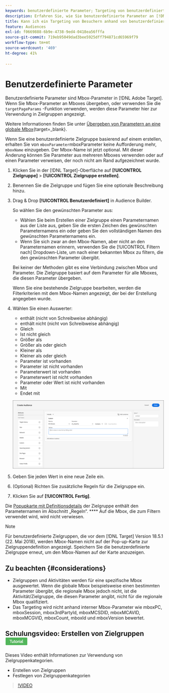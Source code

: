 ```yaml
---
keywords: benutzerdefinierte Parameter; Targeting von benutzerdefinierten Parametern; Targeting von Seitenparametern; Targeting von Mbox-Parametern
description: Erfahren Sie, wie Sie benutzerdefinierte Parameter an [!DNL Adobe Target] zur Verwendung in Zielgruppen.
title: Kann ich ein Targeting von Besuchern anhand von benutzerdefinierten Parametern durchführen?
feature: Audiences
exl-id: f0669888-6b9e-4738-9ed4-0418ea56fffa
source-git-commit: 719eb95049dad3bee5925dff794871cd65969f79
workflow-type: tm+mt
source-wordcount: '469'
ht-degree: 41%

---
```


# Benutzerdefinierte Parameter

Benutzerdefinierte Parameter sind Mbox-Parameter in [!DNL Adobe Target]. Wenn Sie Mbox-Parameter an Mboxes übergeben, oder verwenden Sie die `targetPageParams` -Funktion verwenden, werden diese Parameter hier zur Verwendung in Zielgruppen angezeigt.

Weitere Informationen finden Sie unter [Übergeben von Parametern an eine globale Mbox](https://developer.adobe.com/target/implement/client-side/atjs/global-mbox/pass-parameters-to-global-mbox/){target=_blank}.

Wenn Sie eine benutzerdefinierte Zielgruppe basierend auf einem erstellen, erhalten Sie von `mboxParameter`mboxParameter keine Aufforderung mehr, `mboxName` einzugeben. Der Mbox-Name ist jetzt optional. Mit dieser Änderung können Sie Parameter aus mehreren Mboxes verwenden oder auf einen Parameter verweisen, der noch nicht am Rand aufgezeichnet wurde.

1. Klicken Sie in der [!DNL Target]-Oberfläche auf **[!UICONTROL Zielgruppe]** > **[!UICONTROL Zielgruppe erstellen]**.
1. Benennen Sie die Zielgruppe und fügen Sie eine optionale Beschreibung hinzu.
1. Drag &amp; Drop **[!UICONTROL Benutzerdefiniert]** in Audience Builder.

   So wählen Sie den gewünschten Parameter aus:

   * Wählen Sie beim Erstellen einer Zielgruppe einen Parameternamen aus der Liste aus, geben Sie die ersten Zeichen des gewünschten Parameternamens ein oder geben Sie den vollständigen Namen des gewünschten Parameternamens ein.
   * Wenn Sie sich zwar an den Mbox-Namen, aber nicht an den Parameternamen erinnern, verwenden Sie die [!UICONTROL Filtern nach] Dropdown-Liste, um nach einer bekannten Mbox zu filtern, die den gewünschten Parameter übergibt.

   Bei keiner der Methoden gibt es eine Verbindung zwischen Mbox und Parameter. Die Zielgruppe basiert auf dem Parameter für alle Mboxes, die diesen Parameter übergeben.

   Wenn Sie eine bestehende Zielgruppe bearbeiten, werden die Filterkriterien mit dem Mbox-Namen angezeigt, der bei der Erstellung angegeben wurde.

1. Wählen Sie einen Auswerter:

   * enthält (nicht von Schreibweise abhängig)
   * enthält nicht (nicht von Schreibweise abhängig)
   * Gleich
   * Ist nicht gleich
   * Größer als
   * Größer als oder gleich
   * Kleiner als
   * Kleiner als oder gleich
   * Parameter ist vorhanden
   * Parameter ist nicht vorhanden
   * Parameterwert ist vorhanden
   * Parameterwert ist nicht vorhanden
   * Parameter oder Wert ist nicht vorhanden
   * Mit
   * Endet mit

   ![Benutzerdefinierte Parameter-Zielgruppe](assets/custom.png)

1. Geben Sie jeden Wert in eine neue Zeile ein.
1. (Optional) Richten Sie zusätzliche Regeln für die Zielgruppe ein.
1. Klicken Sie auf **[!UICONTROL Fertig]**.

Die [Popupkarte mit Definitionsdetails](/help/main/c-target/c-audiences/audiences.md#section_11B9C4A777E14D36BA1E925021945780) der Zielgruppe enthält den Parameternamen im Abschnitt „Regeln“. **** Auf die Mbox, die zum Filtern verwendet wird, wird nicht verwiesen.

>[!NOTE]
>
>Für benutzerdefinierte Zielgruppen, die vor dem [!DNL Target] Version 18.5.1 (22. Mai 2018), werden Mbox-Namen nicht auf der Pop-up-Karte zur Zielgruppendefinition angezeigt. Speichern Sie die benutzerdefinierte Zielgruppe erneut, um den Mbox-Namen auf der Karte anzuzeigen.

## Zu beachten {#considerations}

* Zielgruppen und Aktivitäten werden für eine spezifische Mbox ausgewertet. Wenn die globale Mbox beispielsweise einen bestimmten Parameter übergibt, die regionale Mbox jedoch nicht, ist die Aktivität/Zielgruppe, die diesen Parameter angibt, nicht für die regionale Mbox qualifiziert.
* Das Targeting wird nicht anhand interner Mbox-Parameter wie mboxPC, mboxSession, mbox3rdPartyId, mboxMCSDID, mboxMCAVID, mboxMCGVID, mboxCount, mboxId und mboxVersion bewertet.

## Schulungsvideo: Erstellen von Zielgruppen ![Tutorial-Badge](/help/main/assets/tutorial.png)

Dieses Video enthält Informationen zur Verwendung von Zielgruppenkategorien.

* Erstellen von Zielgruppen
* Festlegen von Zielgruppenkategorien

>[!VIDEO](https://video.tv.adobe.com/v/17392)
